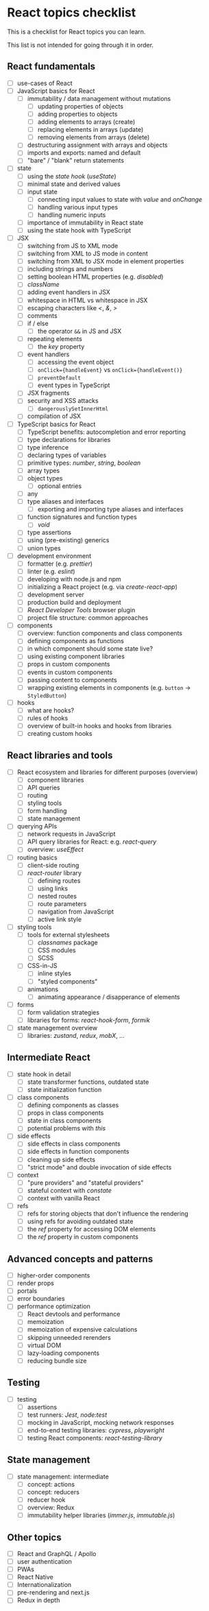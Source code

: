 # React topics checklist

This is a checklist for React topics you can learn.

This list is not intended for going through it in order.

## React fundamentals

- [ ] use-cases of React
- [ ] JavaScript basics for React
  - [ ] immutability / data management without mutations
    - [ ] updating properties of objects
    - [ ] adding properties to objects
    - [ ] adding elements to arrays (create)
    - [ ] replacing elements in arrays (update)
    - [ ] removing elements from arrays (delete)
  - [ ] destructuring assignment with arrays and objects
  - [ ] imports and exports: named and default
  - [ ] "bare" / "blank" return statements
- [ ] state
  - [ ] using the _state hook_ (_useState_)
  - [ ] minimal state and derived values
  - [ ] input state
    - [ ] connecting input values to state with _value_ and _onChange_
    - [ ] handling various input types
    - [ ] handling numeric inputs
  - [ ] importance of immutability in React state
  - [ ] using the state hook with TypeScript
- [ ] JSX
  - [ ] switching from JS to XML mode
  - [ ] switching from XML to JS mode in content
  - [ ] switching from XML to JSX mode in element properties
  - [ ] including strings and numbers
  - [ ] setting boolean HTML properties (e.g. _disabled_)
  - [ ] _className_
  - [ ] adding event handlers in JSX
  - [ ] whitespace in HTML vs whitespace in JSX
  - [ ] escaping characters like _\<_, _\&_, _\>_
  - [ ] comments
  - [ ] if / else
    - [ ] the operator `&&` in JS and JSX
  - [ ] repeating elements
    - [ ] the _key_ property
  - [ ] event handlers
    - [ ] accessing the event object
    - [ ] `onClick={handleEvent}` vs `onClick={handleEvent()}`
    - [ ] `preventDefault`
    - [ ] event types in TypeScript
  - [ ] JSX fragments
  - [ ] security and XSS attacks
    - [ ] `dangerouslySetInnerHtml`
  - [ ] compilation of JSX
- [ ] TypeScript basics for React
  - [ ] TypeScript benefits: autocompletion and error reporting
  - [ ] type declarations for libraries
  - [ ] type inference
  - [ ] declaring types of variables
  - [ ] primitive types: _number_, _string_, _boolean_
  - [ ] array types
  - [ ] object types
    - [ ] optional entries
  - [ ] any
  - [ ] type aliases and interfaces
    - [ ] exporting and importing type aliases and interfaces
  - [ ] function signatures and function types
    - [ ] _void_
  - [ ] type assertions
  - [ ] using (pre-existing) generics
  - [ ] union types
- [ ] development environment
  - [ ] formatter (e.g. _prettier_)
  - [ ] linter (e.g. _eslint_)
  - [ ] developing with node.js and npm
  - [ ] initializing a React project (e.g. via _create-react-app_)
  - [ ] development server
  - [ ] production build and deployment
  - [ ] _React Developer Tools_ browser plugin
  - [ ] project file structure: common approaches
- [ ] components
  - [ ] overview: function components and class components
  - [ ] defining components as functions
  - [ ] in which component should some state live?
  - [ ] using existing component libraries
  - [ ] props in custom components
  - [ ] events in custom components
  - [ ] passing content to components
  - [ ] wrapping existing elements in components (e.g. `button` -> `StyledButton`)
- [ ] hooks
  - [ ] what are hooks?
  - [ ] rules of hooks
  - [ ] overview of built-in hooks and hooks from libraries
  - [ ] creating custom hooks

## React libraries and tools

- [ ] React ecosystem and libraries for different purposes (overview)
  - [ ] component libraries
  - [ ] API queries
  - [ ] routing
  - [ ] styling tools
  - [ ] form handling
  - [ ] state management
- [ ] querying APIs
  - [ ] network requests in JavaScript
  - [ ] API query libraries for React: e.g. _react-query_
  - [ ] overview: _useEffect_
- [ ] routing basics
  - [ ] client-side routing
  - [ ] _react-router_ library
    - [ ] defining routes
    - [ ] using links
    - [ ] nested routes
    - [ ] route parameters
    - [ ] navigation from JavaScript
    - [ ] active link style
- [ ] styling tools
  - [ ] tools for external stylesheets
    - [ ] _classnames_ package
    - [ ] CSS modules
    - [ ] SCSS
  - [ ] CSS-in-JS
    - [ ] inline styles
    - [ ] "styled components"
  - [ ] animations
    - [ ] animating appearance / disapperance of elements
- [ ] forms
  - [ ] form validation strategies
  - [ ] libraries for forms: _react-hook-form_, _formik_
- [ ] state management overview
  - [ ] libraries: _zustand_, _redux_, _mobX_, ...

## Intermediate React

- [ ] state hook in detail
  - [ ] state transformer functions, outdated state
  - [ ] state initialization function
- [ ] class components
  - [ ] defining components as classes
  - [ ] props in class components
  - [ ] state in class components
  - [ ] potential problems with _this_
- [ ] side effects
  - [ ] side effects in class components
  - [ ] side effects in function components
  - [ ] cleaning up side effects
  - [ ] "strict mode" and double invocation of side effects
- [ ] context
  - [ ] "pure providers" and "stateful providers"
  - [ ] stateful context with _constate_
  - [ ] context with vanilla React
- [ ] refs
  - [ ] refs for storing objects that don't influence the rendering
  - [ ] using refs for avoiding outdated state
  - [ ] the _ref_ property for accessing DOM elements
  - [ ] the _ref_ property in custom components

## Advanced concepts and patterns

- [ ] higher-order components
- [ ] render props
- [ ] portals
- [ ] error boundaries
- [ ] performance optimization
  - [ ] React devtools and performance
  - [ ] memoization
  - [ ] memoization of expensive calculations
  - [ ] skipping unneeded rerenders
  - [ ] virtual DOM
  - [ ] lazy-loading components
  - [ ] reducing bundle size

## Testing

- [ ] testing
  - [ ] assertions
  - [ ] test runners: _Jest_, _node:test_
  - [ ] mocking in JavaScript, mocking network responses
  - [ ] end-to-end testing libraries: _cypress_, _playwright_
  - [ ] testing React components: _react-testing-library_

## State management

- [ ] state management: intermediate
  - [ ] concept: actions
  - [ ] concept: reducers
  - [ ] reducer hook
  - [ ] overview: Redux
  - [ ] immutability helper libraries (_immer.js_, _immutable.js_)

## Other topics

- [ ] React and GraphQL / Apollo
- [ ] user authentication
- [ ] PWAs
- [ ] React Native
- [ ] Internationalization
- [ ] pre-rendering and next.js
- [ ] Redux in depth
